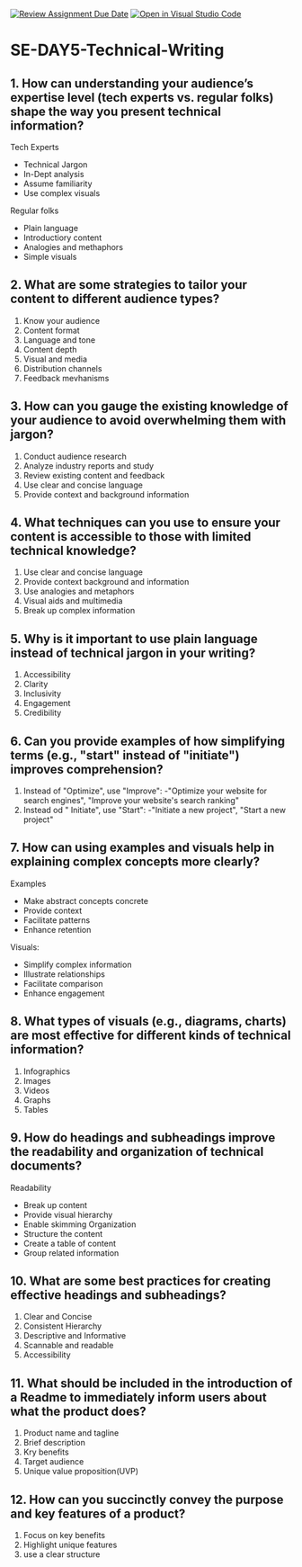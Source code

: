[![Review Assignment Due Date](https://classroom.github.com/assets/deadline-readme-button-22041afd0340ce965d47ae6ef1cefeee28c7c493a6346c4f15d667ab976d596c.svg)](https://classroom.github.com/a/zsAR-pyY)
[![Open in Visual Studio Code](https://classroom.github.com/assets/open-in-vscode-2e0aaae1b6195c2367325f4f02e2d04e9abb55f0b24a779b69b11b9e10269abc.svg)](https://classroom.github.com/online_ide?assignment_repo_id=18419278&assignment_repo_type=AssignmentRepo)
# SE-DAY5-Technical-Writing
## 1. How can understanding your audience’s expertise level (tech experts vs. regular folks) shape the way you present technical information?
Tech Experts
- Technical Jargon
- In-Dept analysis
- Assume familiarity
- Use complex visuals

Regular folks
- Plain language
- Introductiory content
- Analogies and methaphors
- Simple visuals

## 2. What are some strategies to tailor your content to different audience types?
1. Know your audience
2. Content format
3. Language and tone
4. Content depth
5. Visual and media
6. Distribution channels
7. Feedback mevhanisms

## 3. How can you gauge the existing knowledge of your audience to avoid overwhelming them with jargon?
1. Conduct audience research
2. Analyze industry reports and study
3. Review existing content and feedback
4. Use clear and concise language
5. Provide context and background information

## 4. What techniques can you use to ensure your content is accessible to those with limited technical knowledge?
1. Use clear and concise language
2. Provide context background and information
3. Use analogies and metaphors
4. Visual aids and multimedia
5. Break up complex information

## 5. Why is it important to use plain language instead of technical jargon in your writing?
1. Accessibility
2. Clarity
3. Inclusivity
4. Engagement
5. Credibility

## 6. Can you provide examples of how simplifying terms (e.g., "start" instead of "initiate") improves comprehension?
1. Instead of "Optimize", use "Improve":
   -"Optimize your website for search engines", "Improve your website's search ranking"
2. Instead od " Initiate", use "Start":
   -"Initiate a new project", "Start a new project"

## 7. How can using examples and visuals help in explaining complex concepts more clearly?
Examples
- Make abstract concepts concrete
- Provide context
- Facilitate patterns
- Enhance retention

Visuals:
- Simplify complex information
- Illustrate relationships
- Facilitate comparison
- Enhance engagement

## 8. What types of visuals (e.g., diagrams, charts) are most effective for different kinds of technical information?
1. Infographics
2. Images
3. Videos
4. Graphs
5. Tables

## 9. How do headings and subheadings improve the readability and organization of technical documents?
Readability
- Break up content
- Provide visual hierarchy
- Enable skimming
Organization
- Structure the content
- Create a table of content
- Group related information

## 10. What are some best practices for creating effective headings and subheadings?
1. Clear and Concise
2. Consistent Hierarchy
3. Descriptive and Informative
4. Scannable and readable
5. Accessibility

## 11. What should be included in the introduction of a Readme to immediately inform users about what the product does?
1. Product name and tagline
2. Brief description
3. Kry benefits
4. Target audience
5. Unique value proposition(UVP)

## 12. How can you succinctly convey the purpose and key features of a product?
1. Focus on key benefits
2. Highlight unique features
3. use a clear structure
